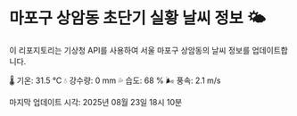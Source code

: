 
# 마포구 상암동 초단기 실황 날씨 정보 🌤️

이 리포지토리는 기상청 API를 사용하여 서울 마포구 상암동의 날씨 정보를 업데이트합니다. 

🌡️ 기온: 31.5 ℃
💧 강수량: 0 mm
💦 습도: 68 %
🌬️ 풍속: 2.1 m/s

마지막 업데이트 시각: 2025년 08월 23일 18시 10분    
